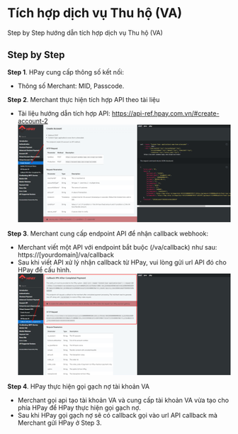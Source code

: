 # Tích hợp dịch vụ Thu hộ (VA)

Step by Step hướng dẫn tích hợp dịch vụ Thu hộ (VA)


## Step by Step

<B>Step 1</B>. HPay cung cấp thông số kết nối:
- Thông số Merchant: MID, Passcode.

<B>Step 2</B>. Merchant thực hiện tích hợp API theo tài liệu
- Tài liệu hướng dẫn tích hợp API: https://api-ref.hpay.com.vn/#create-account-2
![Alt text](va.png)

<B>Step 3</B>. Merchant cung cấp endpoint API để nhận callback webhook:
- Merchant viết một API với endpoint bắt buộc (/va/callback) như sau: https://[yourdomain]/va/callback
- Sau khi viết API xử lý nhận callback từ HPay, vui lòng gửi url API đó cho HPay để cấu hình.
![Alt text](callback_va.png)

<B>Step 4</B>. HPay thực hiện gọi gạch nợ tài khoản VA
- Merchant gọi api tạo tài khoản VA và cung cấp tài khoản VA vừa tạo cho phía HPay để HPay thực hiện gọi gạch nợ.
- Sau khi HPay gọi gạch nợ sẽ có callback gọi vào url API callback mà Merchant gửi HPay ở Step 3.